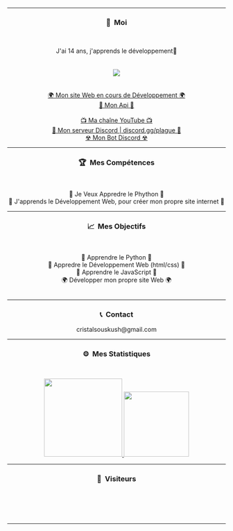 -----
### <p align="center">🧠 &nbsp;Moi</p>
<br>
<p align="center">
  J'ai 14 ans, j'apprends le développement🙂
  <br>
  <br>
  <br>
  <img src="https://camo.githubusercontent.com/17a1ebec14bc2b0263d46efcdecacf1d535ffeb770834e7911b1e147e9b46e4c/68747470733a2f2f7a7570696d616765732e6e65742f75702f32312f32322f6f6536782e676966">
  <br>
  <br>
  <br>
  <a href="https://github.com/CristalSousKush">🌍 Mon site Web en cours de Développement 🌍</a>
  <br>
  <a href="">🎨 Mon Api 🎨</a>
  <br>
  <br>
  <a href="https://www.youtube.com/channel/UCYX4jCDRBjObSHmY8yLyQWw">📺 Ma chaîne YouTube 📺</a>
  <br>
  <a href="https://discord.gg/ckgUBfqsEe">💬 Mon serveur Discord | discord.gg/plague 💬</a>
  <br>
  <a href="https://discord.com/api/oauth2/authorize?client_id=856599269195907122&permissions=8&scope=bot">☢ Mon Bot Discord ☢</a>
  <br>
</p>

-----
### <p align="center">🏆 &nbsp;Mes Compétences</p>
<br>
<p align="center">
  🐍 Je Veux Appredre le Phython 🐍
  <br>
  💠 J'apprends le Développement Web, pour créer mon propre site internet 💠
  <br>
</p>

-----
### <p align="center">📈 &nbsp;Mes Objectifs</p>
<br>
<p align="center">
  🐍 Apprendre le Python 🐍
  <br>
  💠 Appredre le Développement Web (html/css) 💠
  <br>
  🎃 Apprendre le JavaScript 🎃
  <br>
  🌍 Développer mon propre site Web 🌍
  <br>
  <br>
</p>

-----
### <p align="center">📞 &nbsp;Contact</p>
<p align="center">
  <img src="">
  <br>
  cristalsouskush@gmail.com
</p>


-----
### <p align="center">⚙️ &nbsp;Mes Statistiques</p>
<br>
<p align="center">
<a href="https://github.com/CristalSousKush">
  <img height="180em" src=""/>
  <img height="150em" src=""/>
</a>
  
</p>

-----

### <p align="center">👀 &nbsp;Visiteurs</p>
<br>
<p align="center">
  <img src="" />
</p>
<br>

-----
